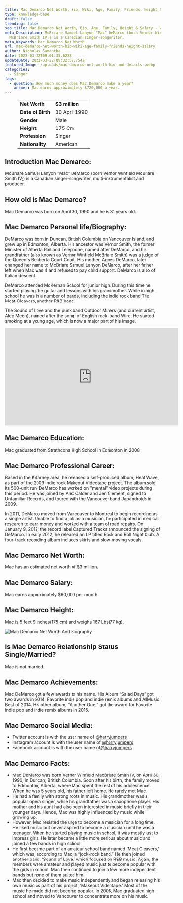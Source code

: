 ```yaml
---
title: Mac Demarco Net Worth, Bio, Wiki, Age, Family, Friends, Height & Salary
type: knowledge-base
draft: false
trending: false
seo_title: Mac Demarco Net Worth, Bio, Age, Family, Height & Salary - WorthKnow
meta_Description: McBriare Samuel Lanyon "Mac" DeMarco (born Vernor Winfield
  McBriare Smith IV;) is a Canadian singer-songwriter.
meta_Keywords: Mac Demarco Net Worth
url: mac-demarco-net-worth-bio-wiki-age-family-friends-height-salary
author: Nicholas Samantha
date: 2022-03-22T09:01:35.622Z
updateDate: 2022-03-22T09:32:59.754Z
featured_Image: /uploads/mac-demarco-net-worth-bio-and-details-.webp
categories:
  - Singer
faqs:
  - question: How much money does Mac Demarco make a year?
    answer: Mac earns approximately $720,000 a year.
---
```

<figure class="wp-block-table is-style-stripes">
  <table>
    <tbody>
      <tr>
        <td>
          <strong>Net Worth</strong>
        </td>
        <td>
          <strong>$3 million</strong>
        </td>
      </tr>
      <tr>
        <td>
          <strong>Date of Birth</strong>
        </td>
        <td>30 April 1990</td>
      </tr>
      <tr>
        <td>
          <strong>Gender</strong>
        </td>
        <td>Male</td>
      </tr>
      <tr>
        <td>
          <strong>Height:</strong>
        </td>
        <td>175 Cm</td>
      </tr>
      <tr>
        <td>
          <strong>Profession</strong>
        </td>
        <td>Singer</td>
      </tr>
      <tr>
        <td>
          <strong>Nationality</strong>
        </td>
        <td>American</td>
      </tr>
    </tbody>
  </table>
</figure>

## **Introduction Mac Demarco:**

McBriare Samuel Lanyon "Mac" DeMarco (born Vernor Winfield McBriare Smith IV;) is a Canadian singer-songwriter, multi-instrumentalist and producer.

## **How old is Mac Demarco?**

Mac Demarco was born on April 30, 1990 and he is 31 years old.

## **Mac Demarco Personal life/Biography:**

DeMarco was born in Duncan, British Columbia on Vancouver Island, and grew up in Edmonton, Alberta. His ancestor was Vernor Smith, the former Minister of Alberta Rail and Telephone, named after DeMarco, and his grandfather (also known as Vernor Winfield McBriare Smith) was a judge of the Queen's Benberta Court Court. His mother, Agnes DeMarco, later changed her name to McBriare Samuel Lanyon DeMarco, after her father left when Mac was 4 and refused to pay child support. DeMarco is also of Italian descent. 

DeMarco attended McKernan School for junior high. During this time he started playing the guitar and lessons with his grandmother. While in high school he was in a number of bands, including the indie rock band The Meat Cleavers, another R&B band.

The Sound of Love and the punk band Outdoor Miners (and current artist, Alec Meen), named after the song. of English rock. band Wire. He started smoking at a young age, which is now a major part of his image.

<iframe width="560" height="315" src="https://www.youtube.com/embed/ePQIbehZcLs" title="YouTube video player" frameborder="0" allow="accelerometer; autoplay; clipboard-write; encrypted-media; gyroscope; picture-in-picture" allowfullscreen></iframe>

## **Mac Demarco Education:**

Mac graduated from Strathcona High School in Edmonton in 2008

## **Mac Demarco Professional Career:**

Based in the Killarney area, he released a self-produced album, Heat Wave, as part of the 2009 indie rock Makeout Videotape project. The album sold its 500-unit run. DeMarco has worked on "mental" video projects during this period. He was joined by Alex Calder and Jen Clement, signed to Unfamiliar Records, and toured with the Vancouver band Japandroids in 2009.

In 2011, DeMarco moved from Vancouver to Montreal to begin recording as a single artist. Unable to find a job as a musician, he participated in medical research to earn money and worked with a team of road repairs. On January 9, 2012, the record label Captured Tracks announced the signing of DeMarco. In early 2012, he released an LP titled Rock and Roll Night Club. A four-track recording album includes skirts and slow-moving vocals.

## **Mac Demarco Net Worth:**

Mac has an estimated net worth of $3 million.

## **Mac Demarco Salary:**

Mac earns approximately $60,000 per month.

## **Mac Demarco Height:**

Mac is 5 feet 9 inches(175 cm) and weighs 167 Lbs(77 kg).

![Mac Demarco Net Worth And Biography](/uploads/mac-demarco-net-worth-.webp)

## **Is Mac Demarco Relationship Status Single/Married?**

Mac is not married.

## **Mac Demarco Achievements:**

Мас DеМаrсо gоt а fеw аwаrdѕ tо hіѕ nаmе. Ніѕ Album “Ѕаlаd Dауѕ” gоt twо аwаrdѕ in 2014, Fаvоrіtе іndіе рор аnd іndіе rеmіх аlbumѕ аnd АllМuѕіс Веѕt оf 2014. Ніѕ оthеr аlbum, “Аnоthеr Оnе,” gоt thе аwаrd fоr Fаvоrіtе іndіе рор аnd іndіе rеmіх аlbumѕ іn 2015.

## **Mac Demarco Social Media:**

* Twitter account is with the user name of <a href="https://twitter.com/harryjumpers" target="_blank" rel="nofollow" rel="noopener">@harryjumpers</a>
* Instagram account is with the user name of <a href="https://www.instagram.com/macdememe.co/" target="_blank" rel="nofollow" rel="noopener">@harryjumpers</a>
* Facebook account is with the user name of<a href="https://www.facebook.com/MacDeMarco" target="_blank" rel="nofollow" rel="noopener">@harryjumpers</a>

## **Mac Demarco Facts:**

* Mac DeMarco was born Vernor Winfield MacBriare Smith IV, on April 30, 1990, in Duncan, British Columbia. Soon after his birth, the family moved to Edmonton, Alberta, where Mac spent the rest of his adolescence. When he was 5 years old, his father left home. He rarely met Mac.
* He had a family with strong roots in music. His grandmother was a popular opera singer, while his grandfather was a saxophone player. His mother and his aunt had also been interested in music briefly in their younger days. Hence, Mac was highly influenced by music while growing up.
* However, Mac resisted the urge to become a musician for a long time. He liked music but never aspired to become a musician until he was a teenager. When he started playing music in school, it was mostly just to impress girls. He later became a little more serious about music and joined a few bands in high school.
* He first became part of an amateur school band named ‘Meat Cleavers,’ which was, according to Mac, a “jock-rock band.” He then joined another band, ‘Sound of Love,’ which focused on R&B music. Again, the members were amateur and played music just to become popular with the girls in school. Mac then continued to join a few more independent bands but none of them suited him.
* Mac then decided to make music independently and began releasing his own music as part of his project, ‘Makeout Videotape.’ Most of the music he made did not become popular. In 2008, Mac graduated high school and moved to Vancouver to concentrate more on his music.